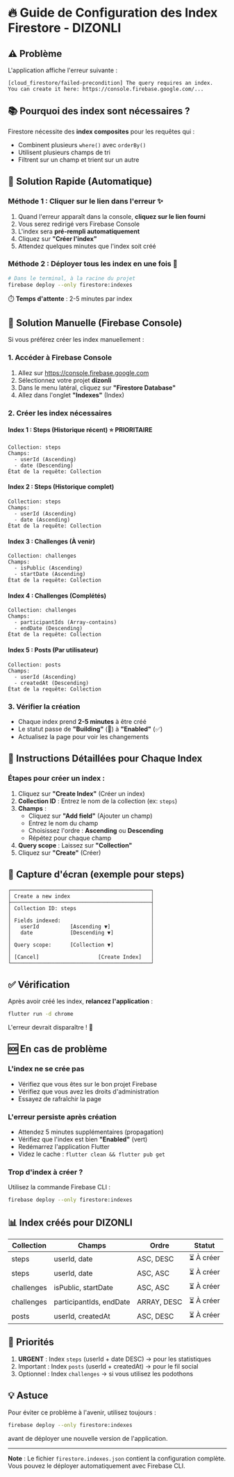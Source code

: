 # 🔥 Guide de Configuration des Index Firestore - DIZONLI

## ⚠️ Problème

L'application affiche l'erreur suivante :
```
[cloud_firestore/failed-precondition] The query requires an index. 
You can create it here: https://console.firebase.google.com/...
```

## 📚 Pourquoi des index sont nécessaires ?

Firestore nécessite des **index composites** pour les requêtes qui :
- Combinent plusieurs `where()` avec `orderBy()`
- Utilisent plusieurs champs de tri
- Filtrent sur un champ et trient sur un autre

## 🚀 Solution Rapide (Automatique)

### Méthode 1 : Cliquer sur le lien dans l'erreur ✨

1. Quand l'erreur apparaît dans la console, **cliquez sur le lien fourni**
2. Vous serez redirigé vers Firebase Console
3. L'index sera **pré-rempli automatiquement**
4. Cliquez sur **"Créer l'index"**
5. Attendez quelques minutes que l'index soit créé

### Méthode 2 : Déployer tous les index en une fois 🎯

```bash
# Dans le terminal, à la racine du projet
firebase deploy --only firestore:indexes
```

⏱️ **Temps d'attente** : 2-5 minutes par index

## 🔧 Solution Manuelle (Firebase Console)

Si vous préférez créer les index manuellement :

### 1. Accéder à Firebase Console
1. Allez sur https://console.firebase.google.com
2. Sélectionnez votre projet **dizonli**
3. Dans le menu latéral, cliquez sur **"Firestore Database"**
4. Allez dans l'onglet **"Indexes"** (Index)

### 2. Créer les index nécessaires

#### Index 1 : Steps (Historique récent) ⭐ **PRIORITAIRE**
```
Collection: steps
Champs:
  - userId (Ascending)
  - date (Descending)
État de la requête: Collection
```

#### Index 2 : Steps (Historique complet)
```
Collection: steps
Champs:
  - userId (Ascending)
  - date (Ascending)
État de la requête: Collection
```

#### Index 3 : Challenges (À venir)
```
Collection: challenges
Champs:
  - isPublic (Ascending)
  - startDate (Ascending)
État de la requête: Collection
```

#### Index 4 : Challenges (Complétés)
```
Collection: challenges
Champs:
  - participantIds (Array-contains)
  - endDate (Descending)
État de la requête: Collection
```

#### Index 5 : Posts (Par utilisateur)
```
Collection: posts
Champs:
  - userId (Ascending)
  - createdAt (Descending)
État de la requête: Collection
```

### 3. Vérifier la création

- Chaque index prend **2-5 minutes** à être créé
- Le statut passe de **"Building"** (🔨) à **"Enabled"** (✅)
- Actualisez la page pour voir les changements

## 📝 Instructions Détaillées pour Chaque Index

### Étapes pour créer un index :

1. Cliquez sur **"Create Index"** (Créer un index)
2. **Collection ID** : Entrez le nom de la collection (ex: `steps`)
3. **Champs** :
   - Cliquez sur **"Add field"** (Ajouter un champ)
   - Entrez le nom du champ
   - Choisissez l'ordre : **Ascending** ou **Descending**
   - Répétez pour chaque champ
4. **Query scope** : Laissez sur **"Collection"**
5. Cliquez sur **"Create"** (Créer)

## 🎨 Capture d'écran (exemple pour steps)

```
┌─────────────────────────────────────────────┐
│ Create a new index                          │
├─────────────────────────────────────────────┤
│ Collection ID: steps                        │
│                                             │
│ Fields indexed:                             │
│   userId          [Ascending ▼]             │
│   date            [Descending ▼]            │
│                                             │
│ Query scope:      [Collection ▼]            │
│                                             │
│ [Cancel]                   [Create Index]   │
└─────────────────────────────────────────────┘
```

## ✅ Vérification

Après avoir créé les index, **relancez l'application** :

```bash
flutter run -d chrome
```

L'erreur devrait disparaître ! 🎉

## 🆘 En cas de problème

### L'index ne se crée pas
- Vérifiez que vous êtes sur le bon projet Firebase
- Vérifiez que vous avez les droits d'administration
- Essayez de rafraîchir la page

### L'erreur persiste après création
- Attendez 5 minutes supplémentaires (propagation)
- Vérifiez que l'index est bien **"Enabled"** (vert)
- Redémarrez l'application Flutter
- Videz le cache : `flutter clean && flutter pub get`

### Trop d'index à créer ?
Utilisez la commande Firebase CLI :
```bash
firebase deploy --only firestore:indexes
```

## 📊 Index créés pour DIZONLI

| Collection | Champs | Ordre | Statut |
|-----------|--------|-------|--------|
| steps | userId, date | ASC, DESC | ⏳ À créer |
| steps | userId, date | ASC, ASC | ⏳ À créer |
| challenges | isPublic, startDate | ASC, ASC | ⏳ À créer |
| challenges | participantIds, endDate | ARRAY, DESC | ⏳ À créer |
| posts | userId, createdAt | ASC, DESC | ⏳ À créer |

## 🎯 Priorités

1. **URGENT** : Index `steps` (userId + date DESC) → pour les statistiques
2. Important : Index `posts` (userId + createdAt) → pour le fil social
3. Optionnel : Index `challenges` → si vous utilisez les podothons

## 💡 Astuce

Pour éviter ce problème à l'avenir, utilisez toujours :
```bash
firebase deploy --only firestore:indexes
```
avant de déployer une nouvelle version de l'application.

---

**Note** : Le fichier `firestore.indexes.json` contient la configuration complète. Vous pouvez le déployer automatiquement avec Firebase CLI.

